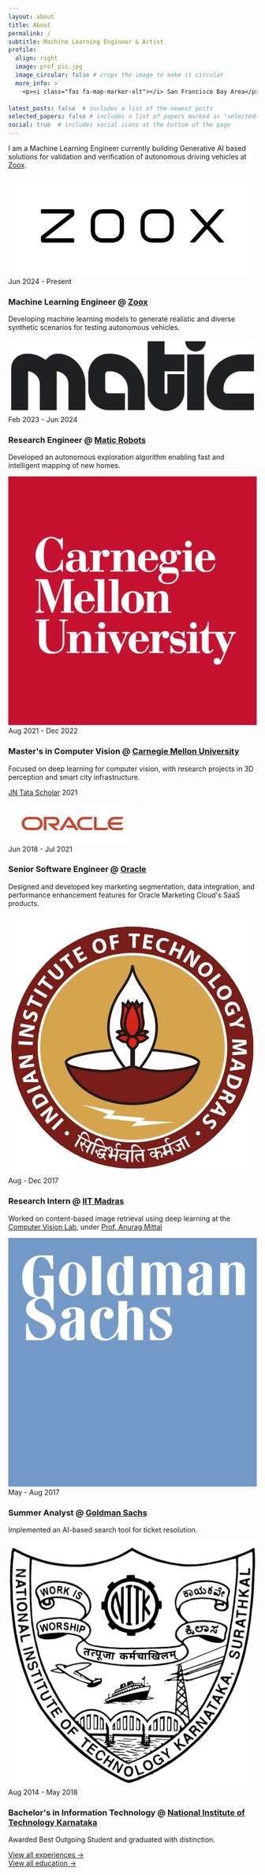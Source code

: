 ```yaml
---
layout: about
title: About
permalink: /
subtitle: Machine Learning Engineer & Artist
profile:
  align: right
  image: prof_pic.jpg
  image_circular: false # crops the image to make it circular
  more_info: >
    <p><i class="fas fa-map-marker-alt"></i> San Francisco Bay Area</p>

latest_posts: false  # includes a list of the newest posts
selected_papers: false # includes a list of papers marked as "selected={true}"
social: true  # includes social icons at the bottom of the page
---
```


I am a Machine Learning Engineer currently building Generative AI based solutions for validation and verification of autonomous driving vehicles at [Zoox](https://zoox.com/).

<div class="timeline">
  <!-- Zoox -->
  <div class="timeline-entry">
    <div class="timeline-logo zoox-logo">
      <img src="/assets/img/zoox-logo.png" alt="Zoox Logo" />
    </div>
    <div class="timeline-year">Jun 2024 - Present</div>
    <div class="timeline-content">
      <h3>Machine Learning Engineer @ <a href="https://zoox.com/">Zoox</a></h3>
        <p>Developing machine learning models to generate realistic and diverse synthetic scenarios for testing autonomous vehicles.</p>
    </div>
  </div>
  
  <!-- Matic Robots -->
  <div class="timeline-entry">
    <div class="timeline-logo" style="background-color: white;">
      <img src="/assets/img/matic-logo.svg" alt="Matic Robots Logo" />
    </div>
    <div class="timeline-year">Feb 2023 - Jun 2024</div>
    <div class="timeline-content">
      <h3>Research Engineer @ <a href="https://maticrobots.com/">Matic Robots</a></h3>
        <p>Developed an autonomous exploration algorithm enabling fast and intelligent mapping of new homes.</p>
    </div>
  </div>
  
  <!-- CMU -->
  <div class="timeline-entry">
    <div class="timeline-logo">
      <img src="/assets/img/cmu-logo.png" alt="Carnegie Mellon University Logo" />
    </div>
    <div class="timeline-year">Aug 2021 - Dec 2022</div>
    <div class="timeline-content">
      <h3>Master's in Computer Vision @ <a href="https://www.cmu.edu/">Carnegie Mellon University</a></h3>
      <p>Focused on deep learning for computer vision, with research projects in 3D perception and smart city infrastructure.</p>
      <p><a href="https://jntataendowment.org/">JN Tata Scholar</a> 2021</p>
    </div>
  </div>
  
  <!-- Oracle Marketing Cloud -->
  <div class="timeline-entry">
    <div class="timeline-logo oracle-logo">
      <img src="/assets/img/oracle-logo.png" alt="Oracle Logo" />
    </div>
    <div class="timeline-year">Jun 2018 - Jul 2021</div>
    <div class="timeline-content">
      <h3>Senior Software Engineer @ <a href="https://www.oracle.com/">Oracle</a></h3>
        <p>Designed and developed key marketing segmentation, data integration, and performance enhancement features for Oracle Marketing Cloud's SaaS products.</p>
    </div>
  </div>
  
  <!-- IIT Madras -->
  <div class="timeline-entry">
    <div class="timeline-logo">
      <img src="/assets/img/iitm-logo.png" alt="IIT Madras Logo" />
    </div>
    <div class="timeline-year">Aug - Dec 2017</div>
    <div class="timeline-content">
      <h3>Research Intern @ <a href="https://www.iitm.ac.in/">IIT Madras</a></h3>
        <p>Worked on content-based image retrieval using deep learning at the <a href="https://www.cse.iitm.ac.in/lab_details.php?arg=NQ==">Computer Vision Lab</a>, under <a href="https://www.cse.iitm.ac.in/~amittal/">Prof. Anurag Mittal</a></p>
    </div>
  </div>
  
  <!-- Goldman Sachs -->
  <div class="timeline-entry">
    <div class="timeline-logo">
      <img src="/assets/img/goldman-sachs-logo.png" alt="Goldman Sachs Logo" />
    </div>
    <div class="timeline-year">May - Aug 2017</div>
    <div class="timeline-content">
      <h3>Summer Analyst @ <a href="https://www.goldmansachs.com/">Goldman Sachs</a></h3>
        <p>Implemented an AI-based search tool for ticket resolution.</p>
    </div>
  </div>
  
  <!-- NITK -->
  <div class="timeline-entry">
    <div class="timeline-logo">
      <img src="/assets/img/nitk-logo.png" alt="NITK Logo" />
    </div>
    <div class="timeline-year">Aug 2014 - May 2018</div>
    <div class="timeline-content">
      <h3>Bachelor's in Information Technology @ <a href="https://www.nitk.ac.in/">National Institute of Technology Karnataka</a></h3>
        <p>Awarded Best Outgoing Student and graduated with distinction.</p>
    </div>
  </div>
</div>

<div class="row mt-2">
  <div class="col">
    <a href="/experience" class="view-all-link">View all experiences →</a>
  </div>
</div>

<div class="row mt-2 mb-4">
  <div class="col">
    <a href="/education" class="view-all-link">View all education →</a>
  </div>
</div>

